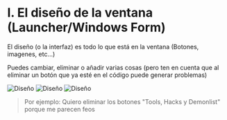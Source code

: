 # I. El diseño de la ventana (Launcher/Windows Form)

El diseño (o la interfaz) es todo lo que está en la ventana (Botones, imagenes, etc...)

Puedes cambiar, eliminar o añadir varias cosas (pero ten en cuenta que al eliminar un botón que ya esté en el código puede generar problemas)

![Diseño](http://elparaguasgdpsx.141412.xyz/gifs/gif.gif)
![Diseño](http://elparaguasgdpsx.141412.xyz/gifs/gif2.gif)
![Diseño](http://elparaguasgdpsx.141412.xyz/gifs/gif3.gif)

> Por ejemplo: Quiero eliminar los botones "Tools, Hacks y Demonlist" porque me parecen feos
